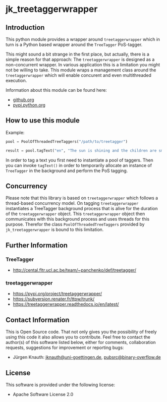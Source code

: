 ﻿jk_treetaggerwrapper
====================

Introduction
------------

This python module provides a wrapper around `treetaggerwrapper` which in turn is a Python based wrapper around the `TreeTagger` PoS-tagger.

This might sound a bit strange in the first place, but actually, there is a simple reason for that approach: The `treetaggerwrapper` is designed as a non-concurrent wrapper. In various application this is a limitation you might not be willing to take. This module wraps a management class around the `treetaggerwrapper` which will enable concurent and even multithreaded execution.

Information about this module can be found here:

* [github.org](https://github.com/jkpubsrc/python-module-jk-treetaggerwrapper)
* [pypi.python.org](https://pypi.python.org/pypi/jk_treetaggerwrapper)

How to use this module
----------------------

Example:

```python
pool = PoolOfThreadedTreeTaggers("/path/to/treetagger")

result = pool.tagText("en", "The sun is shining and the children are smiling.")
```

In order to tag a text you first need to instantiate a pool of taggers. Then you can invoke `tagText()` in order to temporarily allocate an instance of `TreeTagger` in the background and perform the PoS tagging.

Concurrency
-----------

Please note that this library is based on `treetaggerwrapper` which follows a thread-based concurrency model. On tagging `treetaggerwrapper` instantiates a TreeTagger background process that is alive for the duration of the `treetaggerwrapper` object. This `treetaggerwrapper` object then communicates with this background process and uses threads for this purpose. Therefor the class `PoolOfThreadedTreeTaggers` provided by `jk_treetaggerwrapper` is bound to this limitation.

Further Information
-------------------

### TreeTagger

* http://cental.fltr.ucl.ac.be/team/~panchenko/def/treetagger/

### treetaggerwrapper

* https://pypi.org/project/treetaggerwrapper/
* https://subversion.renater.fr/ttpw/trunk/
* https://treetaggerwrapper.readthedocs.io/en/latest/

Contact Information
-------------------

This is Open Source code. That not only gives you the possibility of freely using this code it also
allows you to contribute. Feel free to contact the author(s) of this software listed below, either
for comments, collaboration requests, suggestions for improvement or reporting bugs:

* Jürgen Knauth: jknauth@uni-goettingen.de, pubsrc@binary-overflow.de

License
-------

This software is provided under the following license:

* Apache Software License 2.0



